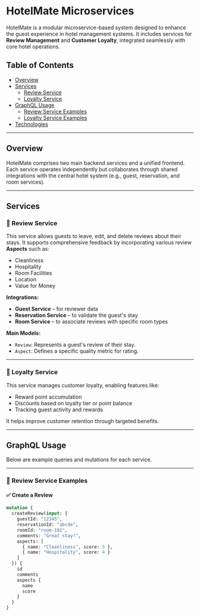 # HotelMate Microservices

HotelMate is a modular microservice-based system designed to enhance the guest experience in hotel management systems. It includes services for **Review Management** and **Customer Loyalty**, integrated seamlessly with core hotel operations.

## Table of Contents

- [Overview](#overview)
- [Services](#services)
  - [Review Service](#review-service)
  - [Loyalty Service](#loyalty-service)
- [GraphQL Usage](#graphql-usage)
  - [Review Service Examples](#review-service-examples)
  - [Loyalty Service Examples](#loyalty-service-examples)
- [Technologies](#technologies)

---

## Overview

HotelMate comprises two main backend services and a unified frontend. Each service operates independently but collaborates through shared integrations with the central hotel system (e.g., guest, reservation, and room services).

---

## Services

### 📝 Review Service

This service allows guests to leave, edit, and delete reviews about their stays. It supports comprehensive feedback by incorporating various review **Aspects** such as:

- Cleanliness  
- Hospitality  
- Room Facilities  
- Location  
- Value for Money

**Integrations:**

- **Guest Service** – for reviewer data  
- **Reservation Service** – to validate the guest's stay  
- **Room Service** – to associate reviews with specific room types

**Main Models:**

- `Review`: Represents a guest's review of their stay.
- `Aspect`: Defines a specific quality metric for rating.

---

### 💎 Loyalty Service

This service manages customer loyalty, enabling features like:

- Reward point accumulation  
- Discounts based on loyalty tier or point balance  
- Tracking guest activity and rewards  

It helps improve customer retention through targeted benefits.

---

## GraphQL Usage

Below are example queries and mutations for each service.

---

### 📘 Review Service Examples

#### ✅ Create a Review
```graphql
mutation {
  createReview(input: {
    guestId: "12345",
    reservationId: "abcde",
    roomId: "room-101",
    comments: "Great stay!",
    aspects: [
      { name: "Cleanliness", score: 5 },
      { name: "Hospitality", score: 4 }
    ]
  }) {
    id
    comments
    aspects {
      name
      score
    }
  }
}
```
